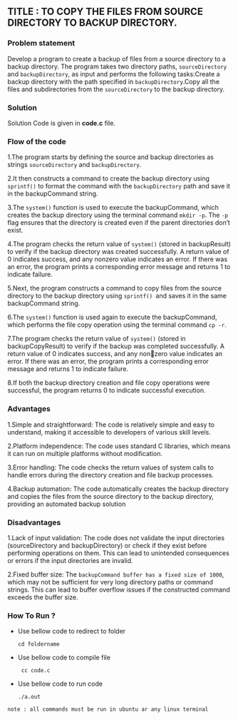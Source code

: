 ## TITLE : TO COPY THE FILES FROM SOURCE DIRECTORY TO BACKUP DIRECTORY.



### Problem statement
Develop a program to create a backup of files from a source directory to a backup directory. The program takes two directory paths, `sourceDirectory` and `backupDirectory`, as input and performs the following tasks:Create a backup directory with the path specified in `backupDirectory`.Copy all the files and subdirectories from the `sourceDirectory` to the backup directory.

### Solution
Solution Code is given in **code.c** file.

### Flow of the code
1.The program starts by defining the source and backup directories as strings `sourceDirectory` and `backupDirectory`.

2.It then constructs a command to create the backup directory using `sprintf()` to format the command with the `backupDirectory` path and save it in the backupCommand string.

3.The `system()` function is used to execute the backupCommand, which creates the backup directory using the terminal command `mkdir -p`. The `-p `flag ensures that the directory is created even if the parent directories don’t exist.

4.The program checks the return value of `system()` (stored in backupResult) to verify if the backup directory was created successfully. A return value of 0 indicates success, and any nonzero value indicates an error. If there was an 
  error, the program prints a corresponding error message and returns 1 to indicate failure.

5.Next, the program constructs a command to copy files from the source directory to the backup directory using `sprintf() `and saves it in the same backupCommand string.

6.The `system()` function is used again to execute the backupCommand, which performs the file copy operation using the terminal command `cp -r`.

7.The program checks the return value of `system()` (stored in backupCopyResult) to verify if the backup was completed successfully. A return value of 0 indicates success, and any nonzero value indicates an error. If there was an error, the program prints a corresponding error message and returns 1 to indicate failure.

8.If both the backup directory creation and file copy operations were successful, the program returns 0 to indicate successful execution.

### Advantages
1.Simple and straightforward: The code is relatively simple and easy to understand, making it accessible to developers of various skill levels.

2.Platform independence: The code uses standard C libraries, which means it can run on multiple platforms without modification.

3.Error handling: The code checks the return values of system calls to handle errors during the directory creation and file backup processes.

4.Backup automation: The code automatically creates the backup directory and copies the files from the source directory to the backup directory, providing an automated backup solution

### Disadvantages
1.Lack of input validation: The code does not validate the input directories (sourceDirectory and backupDirectory) or check if they exist before performing operations on them. This can lead to unintended consequences or errors if the input directories are invalid.

2.Fixed buffer size: The `backupCommand buffer has a fixed size of 1000`, which may not be sufficient for very long directory paths or command strings. This can lead to buffer overflow issues if the constructed command exceeds the buffer size.

### How To Run ?
* Use bellow code  to redirect to folder
  ```
  cd foldername 
* Use bellow code to compile file
  ```
   cc code.c 
* Use bellow code to run code
  ```
  ./a.out
`note : all commands must be run in ubuntu ar any linux terminal`

  

